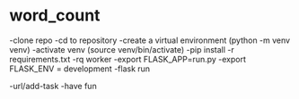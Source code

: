 # word_count
-clone repo
-cd to repository 
-create a virtual environment (python -m venv venv)
-activate venv (source venv/bin/activate)
-pip install -r requirements.txt
-rq worker
-export FLASK_APP=run.py
-export FLASK_ENV = development
-flask run

-url/add-task
-have fun
